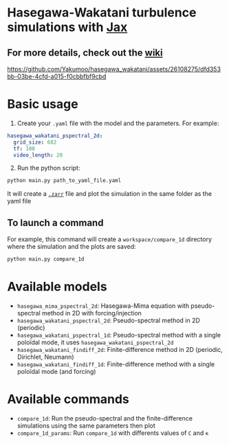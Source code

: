 # Hasegawa-Wakatani turbulence simulations with [Jax](https://jax.readthedocs.io)
## For more details, check out the [wiki](https://github.com/Yakumoo/hasegawa_wakatani/wiki)
https://github.com/Yakumoo/hasegawa_wakatani/assets/26108275/dfd353bb-03be-4cfd-a015-f0cbbfbf9cbd

# Basic usage
1. Create your `.yaml` file with the model and the parameters. For example:
```yaml
hasegawa_wakatani_pspectral_2d:
  grid_size: 682
  tf: 100
  video_length: 20
```
2. Run the python script:
```python
python main.py path_to_yaml_file.yaml
```
It will create a [`.zarr`](https://zarr.readthedocs.io) file and plot the simulation in the same folder as the yaml file

## To launch a command
For example, this command will create a `workspace/compare_1d` directory where the simulation and the plots are saved:
```python
python main.py compare_1d
```

# Available models
- `hasegawa_mima_pspectral_2d`: Hasegawa-Mima equation with pseudo-spectral method in 2D with forcing/injection
- `hasegawa_wakatani_pspectral_2d`: Pseudo-spectral method in 2D (periodic)
- `hasegawa_wakatani_pspectral_1d`: Pseudo-spectral method with a single poloïdal mode, it uses `hasegawa_wakatani_pspectral_2d`
- `hasegawa_wakatani_findiff_2d`: Finite-difference method in 2D (periodic, Dirichlet, Neumann)
- `hasegawa_wakatani_findiff_1d`: Finite-difference method with a single poloïdal mode (and forcing)

# Available commands
- `compare_1d`: Run the pseudo-spectral and the finite-difference simulations using the same parameters then plot
- `compare_1d_params`: Run `compare_1d` with differents values of `C` and `κ`
